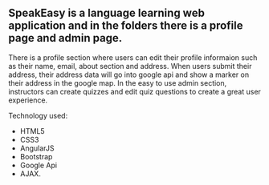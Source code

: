 
## SpeakEasy is a language learning web application and in the folders there is a profile page and admin page.

There is a profile section where users can edit their profile informaion such as their name, email, about section and address. When users submit their address, their address data will go into google api and show a marker on their address in the google map.
In the easy to use admin section, instructors can create quizzes and edit quiz questions to create a great user experience.

Technology used:
+ HTML5 
+ CSS3
+ AngularJS
+ Bootstrap
+ Google Api
+ AJAX.
